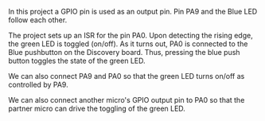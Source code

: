 In this project a GPIO pin is used as an output pin. Pin PA9 and the Blue LED follow each other.

The project sets up an ISR for the pin PA0. Upon detecting the rising edge, the green LED is toggled (on/off). As it turns out, PA0 is
connected to the Blue pushbutton on the Discovery board. Thus, pressing the blue push button toggles the state of the green LED.

We can also connect PA9 and PA0 so that the green LED turns on/off as controlled by PA9.

We can also connect another micro's GPIO output pin to PA0 so that the partner micro can drive the toggling of
the green LED.

